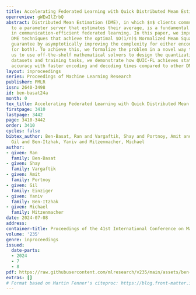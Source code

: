 ```yaml
---
title: Accelerating Federated Learning with Quick Distributed Mean Estimation
openreview: gWEwIlZrbQ
abstract: Distributed Mean Estimation (DME), in which $n$ clients communicate vectors
  to a parameter server that estimates their average, is a fundamental building block
  in communication-efficient federated learning. In this paper, we improve on previous
  DME techniques that achieve the optimal $O(1/n)$ Normalized Mean Squared Error (NMSE)
  guarantee by asymptotically improving the complexity for either encoding or decoding
  (or both). To achieve this, we formalize the problem in a novel way that allows
  us to use off-the-shelf mathematical solvers to design the quantization. Using various
  datasets and training tasks, we demonstrate how QUIC-FL achieves state of the art
  accuracy with faster encoding and decoding times compared to other DME methods.
layout: inproceedings
series: Proceedings of Machine Learning Research
publisher: PMLR
issn: 2640-3498
id: ben-basat24a
month: 0
tex_title: Accelerating Federated Learning with Quick Distributed Mean Estimation
firstpage: 3410
lastpage: 3442
page: 3410-3442
order: 3410
cycles: false
bibtex_author: Ben-Basat, Ran and Vargaftik, Shay and Portnoy, Amit and Einziger,
  Gil and Ben-Itzhak, Yaniv and Mitzenmacher, Michael
author:
- given: Ran
  family: Ben-Basat
- given: Shay
  family: Vargaftik
- given: Amit
  family: Portnoy
- given: Gil
  family: Einziger
- given: Yaniv
  family: Ben-Itzhak
- given: Michael
  family: Mitzenmacher
date: 2024-07-08
address:
container-title: Proceedings of the 41st International Conference on Machine Learning
volume: '235'
genre: inproceedings
issued:
  date-parts:
  - 2024
  - 7
  - 8
pdf: https://raw.githubusercontent.com/mlresearch/v235/main/assets/ben-basat24a/ben-basat24a.pdf
extras: []
# Format based on Martin Fenner's citeproc: https://blog.front-matter.io/posts/citeproc-yaml-for-bibliographies/
---
```

